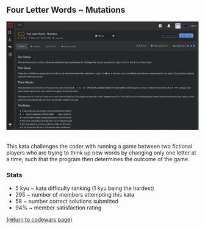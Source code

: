 ## Four Letter Words ~ Mutations
<img src="images/mutations_screen_shot.png?raw=true"/>
<br>
<br> 

This kata challenges the coder with running a game between two fictional players who are trying to think up new words by changing only one letter at a time, such that the program then determines the outcome of the game.
<br>
### Stats
* 5 kyu ~ kata difficulty ranking (1 kyu being the hardest)
* 295 ~ number of members attempting this kata
* 58 ~ number correct solutions submitted
* 94% ~ member satisfaction rating


<a href="https://rowcased.github.io/codewars.html#creator">(return to codewars page)</a>

